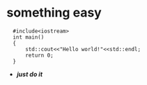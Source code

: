 # something easy
```
  #include<iostream>
  int main()
  {
      std::cout<<"Hello world!"<<std::endl;
      return 0;
  }
```
* ***just do it***
